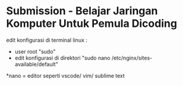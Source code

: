 # Submission - Belajar Jaringan Komputer Untuk Pemula Dicoding

edit konfigurasi di terminal linux :
- user root "sudo"
- edit konfigurasi di direktori "sudo nano /etc/nginx/sites-available/default"

*nano = editor seperti vscode/ vim/ sublime text
